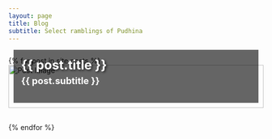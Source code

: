 ```yaml
---
layout: page
title: Blog
subtitle: Select ramblings of Pudhina
---
```


<div style="display: grid; grid-template-columns: repeat(auto-fit, minmax(300px, 1fr)); gap: 20px;">
  <ul class="list-posts" style="list-style-type: none; padding: 0;">
    {% for post in site.posts %}
    <li class="post-teaser" style="position: relative; margin-bottom: 30px;">
      <!-- Image container with relative positioning -->
      <a href="{{ post.url | prepend: site.baseurl }}" style="display: block; position: relative; text-decoration: none;">
        <img src="{{ site.baseurl }}/assets/img/{{ post.image }}" alt="Post Image" style="width: 100%; height: auto; display: block; max-height: 400px;">
        <!-- Title and subtitle overlay -->
        <div style="position: absolute; bottom: 10px; left: 10px; background: rgba(0, 0, 0, 0.6); color: white; padding: 15px; width: calc(100% - 20px); box-sizing: border-box;">
          <!-- Improved title visibility -->
          <h2 class="post-teaser__title" style="margin: 0; font-size: 1.8em; font-weight: bold; text-shadow: 2px 2px 4px rgba(0, 0, 0, 0.7);">{{ post.title }}</h2>
          <!-- Subtitle styling -->
          <h3 class="post-teaser__subtitle" style="margin-top: 5px; font-size: 1.3em;">{{ post.subtitle }}</h3>
        </div>
      </a>
    </li>
    {% endfor %}
  </ul>
</div>
